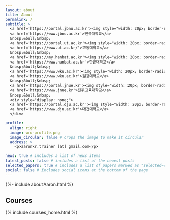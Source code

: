 ```yaml
---
layout: about
title: About
permalink: /
subtitle: >
  <a href='https://portal.jbnu.ac.kr'><img style="width: 20px; border-radius: 50%; margin-right: 2px;" src="/assets/img/jbnu-logo-2.png" /></a>
  <a href='https://www.jbnu.ac.kr'>전북대학교</a>
  &nbsp;&bull;&nbsp;
  <a href='https://portal.ut.ac.kr'><img style="width: 20px; border-radius: 50%; margin-right: 2px;" src="/assets/img/ut-logo.png" /></a>
  <a href='https://www.ut.ac.kr/'>교통대학교</a>
  &nbsp;&bull;&nbsp;
  <a href='https://my.hanbat.ac.kr'><img style="width: 20px; border-radius: 50%; margin-right: 2px;" src="/assets/img/hanbat-logo.png" /></a>
  <a href='https://www.hanbat.ac.kr'>한밭대학교</a>
  &nbsp;&bull;&nbsp;
  <a href='https://www.wku.ac.kr'><img style="width: 20px; border-radius: 50%; margin-right: 2px;" src="/assets/img/wku-logo.png" /></a>
  <a href='https://www.wku.ac.kr'>원광대학교</a>
  &nbsp;&bull;&nbsp;
  <a href='https://portal.jnue.kr'><img style="width: 20px; border-radius: 50%; margin-right: 2px;" src="/assets/img/jnue-logo.png" /></a>
  <a href='https://www.jnue.kr'>전주교육대학교</a>
  &nbsp;&bull;&nbsp;
  <div style="display: none;">
  <a href='https://portal.dju.ac.kr'><img style="width: 20px; border-radius: 50%; margin-right: 2px;" src="/assets/img/dju-logo-2.png" /></a>
  <a href='https://www.dju.ac.kr'>대전대학교</a>
  </div>

profile:
  align: right
  image: wro-profile.png
  image_circular: false # crops the image to make it circular
  address: >
    <p>aaronkr.trainer [at] gmail.com</p>

news: true # includes a list of news items
latest_posts: false # includes a list of the newest posts
selected_papers: true # includes a list of papers marked as "selected={true}"
social: false # includes social icons at the bottom of the page
---
```


{%- include aboutAaron.html %}

## Courses

{% include courses_home.html %}

<!--
## GitHub Repositories

{% if site.data.repositories.github_repos %}

<div class="repositories d-flex flex-wrap flex-md-row flex-column justify-content-between align-items-center">
  {% for repo in site.data.repositories.github_repos %}
    {% include repository/repo.html repository=repo %}
  {% endfor %}
</div>
{% endif %}
-->
